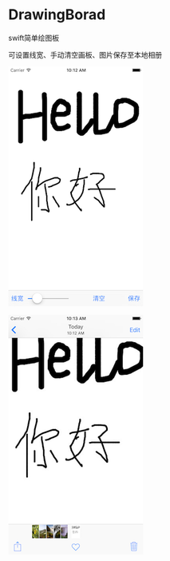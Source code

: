 # DrawingBorad
swift简单绘图板

可设置线宽、手动清空画板、图片保存至本地相册

![image](https://github.com/sunforyou/DrawingBorad/blob/master/view.png)

![image](https://github.com/sunforyou/DrawingBorad/blob/master/picture.png)
